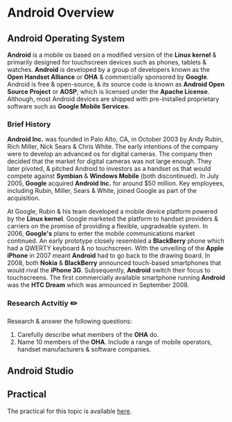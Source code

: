 # **Android Overview**

## Android Operating System
**Android** is a mobile os based on a modified version of the **Linux kernel** & primarily designed for touchscreen devices such as phones, tablets & watches. **Android** is developed by a group of developers known as the **Open Handset Alliance** or **OHA** & commercially sponsored by **Google**. Android is free & open-source, & its source code is known as **Android Open Source Project** or **AOSP**, which is licensed under the **Apache License**. Although, most Android devices are shipped with pre-installed proprietary software such as **Google Mobile Services**.

### Brief History
**Android Inc.** was founded in Palo Alto, CA, in October 2003 by Andy Rubin, Rich Miller, Nick Sears & Chris White. The early intentions of the company were to develop an advanced os for digital cameras. The company then decided that the market for digital cameras was not large enough. They later pivoted, & pitched Android to investors as a handset os that would compete against **Symbian** & **Windows Mobile** (both discontinued). In July 2005, **Google** acquired **Android Inc.** for around $50 million. Key employees, including Rubin, Miller, Sears & White, joined Google as part of the acquisition. 

At Google, Rubin & his team developed a mobile device platform powered by the **Linux kernel**. Google marketed the platform to handset providers & carriers on the promise of providing a flexible, upgradeable system. In 2006, **Google's** plans to enter the mobile communications market continued. An early prototype closely resembled a **BlackBerry** phone which had a QWERTY keyboard & no touchscreen. With the unveiling of the **Apple iPhone** in 2007 meant **Android** had to go back to the drawing board. In 2008, both **Nokia** & **BlackBerry** announced touch-based smartphones that would rival the **iPhone 3G**. Subsequently, **Android** switch their focus to touchscreens. The first commercially available smartphone running **Android** was the **HTC Dream** which was announced in September 2008.

### Research Actvitiy ✏️
Research & answer the following questions:
1. Carefully describe what members of the **OHA** do.
2. Name 10 members of the **OHA**. Include a range of mobile operators, handset manufacturers & software companies.

## Android Studio

## Practical
The practical for this topic is available [here]().
